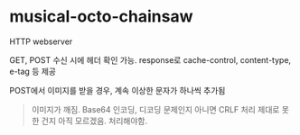 # musical-octo-chainsaw
HTTP webserver

GET, POST 수신 시에 헤더 확인 가능.
response로 cache-control, content-type, e-tag 등 제공

POST에서 이미지를 받을 경우, 계속 이상한 문자가 하나씩 추가됨
> 이미지가 깨짐.
> Base64 인코딩, 디코딩 문제인지 아니면 CRLF 처리 제대로 못 한 건지 아직 모르겠음.
> 처리해야함.

